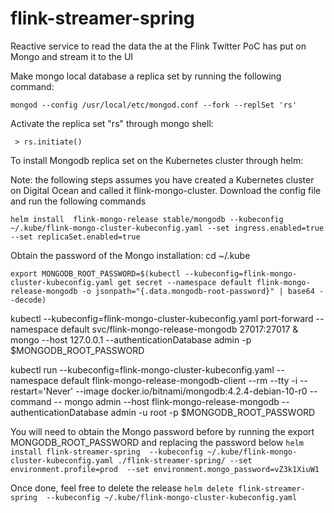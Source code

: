 # flink-streamer-spring
Reactive service to read the data the at the Flink Twitter PoC has put on Mongo and stream it to the UI

Make mongo local database a replica set by running the following command:

`mongod --config /usr/local/etc/mongod.conf --fork --replSet 'rs'`

Activate the replica set "rs" through mongo shell:

`
     > rs.initiate()`



To install Mongodb replica set on the Kubernetes cluster through helm:

Note: the following steps assumes you have created a Kubernetes cluster on Digital Ocean and called it flink-mongo-cluster. Download the config file and run the following commands

`helm install  flink-mongo-release stable/mongodb --kubeconfig ~/.kube/flink-mongo-cluster-kubeconfig.yaml --set ingress.enabled=true --set replicaSet.enabled=true`
  
 Obtain the password of the Mongo installation:
 cd ~/.kube
  
`export MONGODB_ROOT_PASSWORD=$(kubectl --kubeconfig=flink-mongo-cluster-kubeconfig.yaml get secret --namespace default flink-mongo-release-mongodb -o jsonpath="{.data.mongodb-root-password}" | base64 --decode)`

kubectl --kubeconfig=flink-mongo-cluster-kubeconfig.yaml port-forward --namespace default svc/flink-mongo-release-mongodb 27017:27017 &
    mongo --host 127.0.0.1 --authenticationDatabase admin -p $MONGODB_ROOT_PASSWORD
    
kubectl run --kubeconfig=flink-mongo-cluster-kubeconfig.yaml --namespace default flink-mongo-release-mongodb-client --rm --tty -i --restart='Never' --image docker.io/bitnami/mongodb:4.2.4-debian-10-r0 --command -- mongo admin --host flink-mongo-release-mongodb --authenticationDatabase admin -u root -p $MONGODB_ROOT_PASSWORD

You will need to obtain the Mongo password before by running the export MONGODB_ROOT_PASSWORD and replacing the password below
`helm install flink-streamer-spring  --kubeconfig ~/.kube/flink-mongo-cluster-kubeconfig.yaml ./flink-streamer-spring/ --set environment.profile=prod  --set environment.mongo_password=vZ3k1XiuW1
`

Once done, feel free to delete the release
`helm delete flink-streamer-spring  --kubeconfig ~/.kube/flink-mongo-cluster-kubeconfig.yaml`